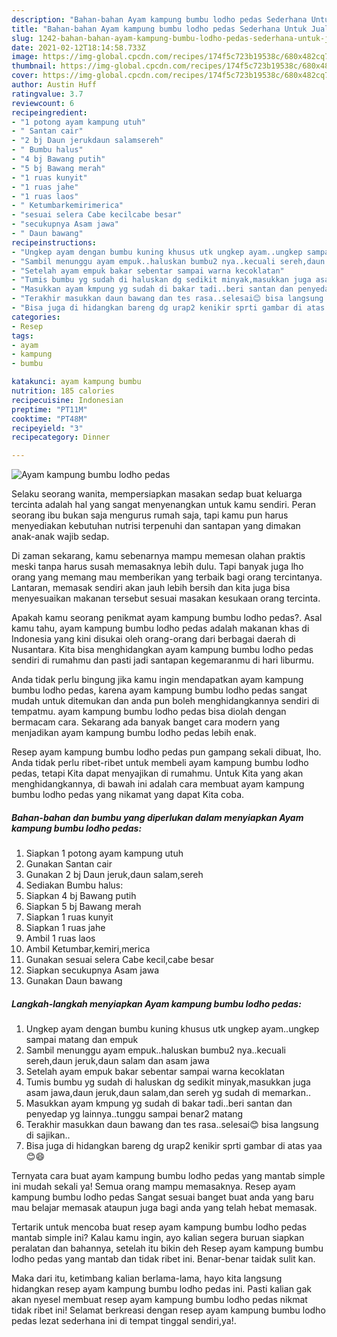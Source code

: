 ```yaml
---
description: "Bahan-bahan Ayam kampung bumbu lodho pedas Sederhana Untuk Jualan"
title: "Bahan-bahan Ayam kampung bumbu lodho pedas Sederhana Untuk Jualan"
slug: 1242-bahan-bahan-ayam-kampung-bumbu-lodho-pedas-sederhana-untuk-jualan
date: 2021-02-12T18:14:58.733Z
image: https://img-global.cpcdn.com/recipes/174f5c723b19538c/680x482cq70/ayam-kampung-bumbu-lodho-pedas-foto-resep-utama.jpg
thumbnail: https://img-global.cpcdn.com/recipes/174f5c723b19538c/680x482cq70/ayam-kampung-bumbu-lodho-pedas-foto-resep-utama.jpg
cover: https://img-global.cpcdn.com/recipes/174f5c723b19538c/680x482cq70/ayam-kampung-bumbu-lodho-pedas-foto-resep-utama.jpg
author: Austin Huff
ratingvalue: 3.7
reviewcount: 6
recipeingredient:
- "1 potong ayam kampung utuh"
- " Santan cair"
- "2 bj Daun jerukdaun salamsereh"
- " Bumbu halus"
- "4 bj Bawang putih"
- "5 bj Bawang merah"
- "1 ruas kunyit"
- "1 ruas jahe"
- "1 ruas laos"
- " Ketumbarkemirimerica"
- "sesuai selera Cabe kecilcabe besar"
- "secukupnya Asam jawa"
- " Daun bawang"
recipeinstructions:
- "Ungkep ayam dengan bumbu kuning khusus utk ungkep ayam..ungkep sampai matang dan empuk"
- "Sambil menunggu ayam empuk..haluskan bumbu2 nya..kecuali sereh,daun jeruk,daun salam dan asam jawa"
- "Setelah ayam empuk bakar sebentar sampai warna kecoklatan"
- "Tumis bumbu yg sudah di haluskan dg sedikit minyak,masukkan juga asam jawa,daun jeruk,daun salam,dan sereh yg sudah di memarkan.."
- "Masukkan ayam kmpung yg sudah di bakar tadi..beri santan dan penyedap yg lainnya..tunggu sampai benar2 matang"
- "Terakhir masukkan daun bawang dan tes rasa..selesai😊 bisa langsung di sajikan.."
- "Bisa juga di hidangkan bareng dg urap2 kenikir sprti gambar di atas yaa😊😄"
categories:
- Resep
tags:
- ayam
- kampung
- bumbu

katakunci: ayam kampung bumbu 
nutrition: 185 calories
recipecuisine: Indonesian
preptime: "PT11M"
cooktime: "PT48M"
recipeyield: "3"
recipecategory: Dinner

---
```



![Ayam kampung bumbu lodho pedas](https://img-global.cpcdn.com/recipes/174f5c723b19538c/680x482cq70/ayam-kampung-bumbu-lodho-pedas-foto-resep-utama.jpg)

Selaku seorang wanita, mempersiapkan masakan sedap buat keluarga tercinta adalah hal yang sangat menyenangkan untuk kamu sendiri. Peran seorang ibu bukan saja mengurus rumah saja, tapi kamu pun harus menyediakan kebutuhan nutrisi terpenuhi dan santapan yang dimakan anak-anak wajib sedap.

Di zaman  sekarang, kamu sebenarnya mampu memesan olahan praktis meski tanpa harus susah memasaknya lebih dulu. Tapi banyak juga lho orang yang memang mau memberikan yang terbaik bagi orang tercintanya. Lantaran, memasak sendiri akan jauh lebih bersih dan kita juga bisa menyesuaikan makanan tersebut sesuai masakan kesukaan orang tercinta. 



Apakah kamu seorang penikmat ayam kampung bumbu lodho pedas?. Asal kamu tahu, ayam kampung bumbu lodho pedas adalah makanan khas di Indonesia yang kini disukai oleh orang-orang dari berbagai daerah di Nusantara. Kita bisa menghidangkan ayam kampung bumbu lodho pedas sendiri di rumahmu dan pasti jadi santapan kegemaranmu di hari liburmu.

Anda tidak perlu bingung jika kamu ingin mendapatkan ayam kampung bumbu lodho pedas, karena ayam kampung bumbu lodho pedas sangat mudah untuk ditemukan dan anda pun boleh menghidangkannya sendiri di tempatmu. ayam kampung bumbu lodho pedas bisa diolah dengan bermacam cara. Sekarang ada banyak banget cara modern yang menjadikan ayam kampung bumbu lodho pedas lebih enak.

Resep ayam kampung bumbu lodho pedas pun gampang sekali dibuat, lho. Anda tidak perlu ribet-ribet untuk membeli ayam kampung bumbu lodho pedas, tetapi Kita dapat menyajikan di rumahmu. Untuk Kita yang akan menghidangkannya, di bawah ini adalah cara membuat ayam kampung bumbu lodho pedas yang nikamat yang dapat Kita coba.

<!--inarticleads1-->

##### Bahan-bahan dan bumbu yang diperlukan dalam menyiapkan Ayam kampung bumbu lodho pedas:

1. Siapkan 1 potong ayam kampung utuh
1. Gunakan  Santan cair
1. Gunakan 2 bj Daun jeruk,daun salam,sereh
1. Sediakan  Bumbu halus:
1. Siapkan 4 bj Bawang putih
1. Siapkan 5 bj Bawang merah
1. Siapkan 1 ruas kunyit
1. Siapkan 1 ruas jahe
1. Ambil 1 ruas laos
1. Ambil  Ketumbar,kemiri,merica
1. Gunakan sesuai selera Cabe kecil,cabe besar
1. Siapkan secukupnya Asam jawa
1. Gunakan  Daun bawang




<!--inarticleads2-->

##### Langkah-langkah menyiapkan Ayam kampung bumbu lodho pedas:

1. Ungkep ayam dengan bumbu kuning khusus utk ungkep ayam..ungkep sampai matang dan empuk
1. Sambil menunggu ayam empuk..haluskan bumbu2 nya..kecuali sereh,daun jeruk,daun salam dan asam jawa
1. Setelah ayam empuk bakar sebentar sampai warna kecoklatan
1. Tumis bumbu yg sudah di haluskan dg sedikit minyak,masukkan juga asam jawa,daun jeruk,daun salam,dan sereh yg sudah di memarkan..
1. Masukkan ayam kmpung yg sudah di bakar tadi..beri santan dan penyedap yg lainnya..tunggu sampai benar2 matang
1. Terakhir masukkan daun bawang dan tes rasa..selesai😊 bisa langsung di sajikan..
1. Bisa juga di hidangkan bareng dg urap2 kenikir sprti gambar di atas yaa😊😄




Ternyata cara buat ayam kampung bumbu lodho pedas yang mantab simple ini mudah sekali ya! Semua orang mampu memasaknya. Resep ayam kampung bumbu lodho pedas Sangat sesuai banget buat anda yang baru mau belajar memasak ataupun juga bagi anda yang telah hebat memasak.

Tertarik untuk mencoba buat resep ayam kampung bumbu lodho pedas mantab simple ini? Kalau kamu ingin, ayo kalian segera buruan siapkan peralatan dan bahannya, setelah itu bikin deh Resep ayam kampung bumbu lodho pedas yang mantab dan tidak ribet ini. Benar-benar taidak sulit kan. 

Maka dari itu, ketimbang kalian berlama-lama, hayo kita langsung hidangkan resep ayam kampung bumbu lodho pedas ini. Pasti kalian gak akan nyesel membuat resep ayam kampung bumbu lodho pedas nikmat tidak ribet ini! Selamat berkreasi dengan resep ayam kampung bumbu lodho pedas lezat sederhana ini di tempat tinggal sendiri,ya!.

